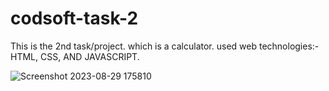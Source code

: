 # codsoft-task-2

This is the 2nd task/project. which is a calculator.
used web technologies:- HTML, CSS, AND JAVASCRIPT.

![Screenshot 2023-08-29 175810](https://github.com/Rakesh-Rosh/codsoft-task-2/assets/109000987/65eca623-ea63-4708-bb23-4b07ef8e4fe8)
